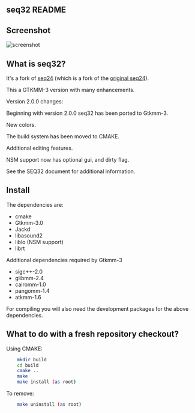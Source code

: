 seq32 README
------------

Screenshot
----------

![screenshot](https://raw.github.com/Stazed/seq32/wip/icons/seq32-2.0.0.png "Seq32 release-2.0.0")

What is seq32?
--------------
It's a fork of [seq24](https://launchpad.net/seq24) (which is a fork of the [original seq24](http://filter24.org/seq24/)).

This a GTKMM-3 version with many enhancements.

Version 2.0.0 changes:

Beginning with version 2.0.0 seq32 has been ported to Gtkmm-3. 

New colors.

The build system has been moved to CMAKE.

Additional editing features.

NSM support now has optional gui, and dirty flag.

See the SEQ32 document for additional information.

Install
-------

The dependencies are:

*   cmake
*   Gtkmm-3.0
*   Jackd
*   libasound2
*   liblo   (NSM support)
*   librt

Additional dependencies required by Gtkmm-3
*   sigc++-2.0
*   glibmm-2.4
*   cairomm-1.0
*   pangomm-1.4
*   atkmm-1.6

For compiling you will also need the development packages for the above dependencies.

What to do with a fresh repository checkout?
--------------------------------------------
Using CMAKE:
```bash
    mkdir build
    cd build
    cmake ..
    make
    make install (as root)
```
To remove:
```bash
    make uninstall (as root)
```

